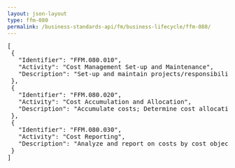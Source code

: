```yaml
---
layout: json-layout
type: ffm-080
permalink: /business-standards-api/fm/business-lifecycle/ffm-080/
---
```

<pre>
[
 {
   "Identifier": "FFM.080.010",
   "Activity": "Cost Management Set-up and Maintenance",
   "Description": "Set-up and maintain projects/responsibility segments/cost centers and cost objects to accumulate costs"
 },
 {
   "Identifier": "FFM.080.020",
   "Activity": "Cost Accumulation and Allocation",
   "Description": "Accumulate costs; Determine cost allocations and intragovernmental entity costs by cost object and project/responsibility segment/cost center"
 },
 {
   "Identifier": "FFM.080.030",
   "Activity": "Cost Reporting",
   "Description": "Analyze and report on costs by cost object and project/responsibility segment/cost center; Includes providing cost information to budget formulation and reimbursable and public receivable invoicing activities"
 }
]
</pre>